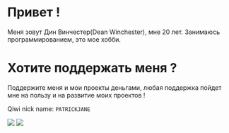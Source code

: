 <h1>Привет !</h1>
<p>Меня зовут Дин Винчестер(Dean Winchester), мне 20 лет. Занимаюсь программированием, это мое хобби.</p>

<h1>Хотите поддержать меня ?</h1>
<p>Поддержите меня и мои проекты деньгами, любая поддержка пойдет мне на пользу и на развитие моих проектов !

Qiwi nick name: <code>PATRICKJANE</code>
</p>

<img src="https://gpvc.arturio.dev/DeanWinchester">
<img src="https://github-readme-stats.vercel.app/api?username=Winchester-Dean&show_icons=true&count_private=true">
